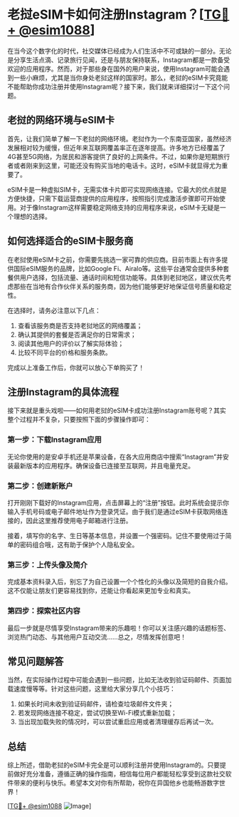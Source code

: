 # 老挝eSIM卡如何注册Instagram？[[TG💪+ @esim1088](https://t.me/s/esim1088)]

在当今这个数字化的时代，社交媒体已经成为人们生活中不可或缺的一部分。无论是分享生活点滴、记录旅行见闻，还是与朋友保持联系，Instagram都是一款备受欢迎的应用程序。然而，对于那些身在国外的用户来说，使用Instagram可能会遇到一些小麻烦，尤其是当你身处老挝这样的国家时。那么，老挝的eSIM卡究竟能不能帮助你成功注册并使用Instagram呢？接下来，我们就来详细探讨一下这个问题。

## 老挝的网络环境与eSIM卡

首先，让我们简单了解一下老挝的网络环境。老挝作为一个东南亚国家，虽然经济发展相对较为缓慢，但近年来互联网覆盖率正在逐年提高。许多地方已经覆盖了4G甚至5G网络，为居民和游客提供了良好的上网条件。不过，如果你是短期旅行者或者刚来到这里，可能还没有购买当地的电话卡。这时，eSIM卡就显得尤为重要了。

eSIM卡是一种虚拟SIM卡，无需实体卡片即可实现网络连接。它最大的优点就是方便快捷，只需下载运营商提供的应用程序，按照指引完成激活步骤即可开始使用。对于像Instagram这样需要稳定网络支持的应用程序来说，eSIM卡无疑是一个理想的选择。

## 如何选择适合的eSIM卡服务商

在老挝使用eSIM卡之前，你需要先挑选一家可靠的供应商。目前市面上有许多提供国际eSIM服务的品牌，比如Google Fi、Airalo等。这些平台通常会提供多种套餐供用户选择，包括流量、通话时间和短信功能等。具体到老挝地区，建议优先考虑那些在当地有合作伙伴关系的服务商，因为他们能够更好地保证信号质量和稳定性。

在选择时，请务必注意以下几点：
1. 查看该服务商是否支持老挝地区的网络覆盖；
2. 确认其提供的套餐是否满足你的日常需求；
3. 阅读其他用户的评价以了解实际体验；
4. 比较不同平台的价格和服务条款。

完成以上准备工作后，你就可以放心下单购买了！

## 注册Instagram的具体流程

接下来就是重头戏啦——如何用老挝的eSIM卡成功注册Instagram账号呢？其实整个过程并不复杂，只要按照下面的步骤操作即可：

### 第一步：下载Instagram应用
无论你使用的是安卓手机还是苹果设备，在各大应用商店中搜索“Instagram”并安装最新版本的应用程序。确保设备已连接至互联网，并且电量充足。

### 第二步：创建新账户
打开刚刚下载好的Instagram应用，点击屏幕上的“注册”按钮。此时系统会提示你输入手机号码或电子邮件地址作为登录凭证。由于我们是通过eSIM卡获取网络连接的，因此这里推荐使用电子邮箱进行注册。

接着，填写你的名字、生日等基本信息，并设置一个强密码。记住不要使用过于简单的密码组合哦，这有助于保护个人隐私安全。

### 第三步：上传头像及简介
完成基本资料录入后，别忘了为自己设置一个个性化的头像以及简短的自我介绍。这不仅能让朋友们更容易找到你，还能让你看起来更加专业和真实。

### 第四步：探索社区内容
最后一步就是尽情享受Instagram带来的乐趣啦！你可以关注感兴趣的话题标签、浏览热门动态、与其他用户互动交流……总之，尽情发挥创意吧！

## 常见问题解答

当然，在实际操作过程中可能会遇到一些问题，比如无法收到验证码邮件、页面加载速度慢等等。针对这些问题，这里给大家分享几个小技巧：

1. 如果长时间未收到验证码邮件，请检查垃圾邮件文件夹；
2. 若发现网络连接不稳定，尝试切换至Wi-Fi模式重新加载；
3. 当出现加载失败的情况时，可以尝试重启应用或者清理缓存后再试一次。

## 总结

综上所述，借助老挝的eSIM卡完全是可以顺利注册并使用Instagram的。只要提前做好充分准备，遵循正确的操作指南，相信每位用户都能轻松享受到这款社交软件带来的便利与快乐。希望本文对你有所帮助，祝你在异国他乡也能畅游数字世界！

[[TG💪+ @esim1088](https://t.me/s/esim1088) ![Image](https://i.postimg.cc/4NQfJmqS/Snipaste-2025-05-13-00-14-12.png)]